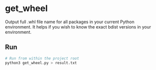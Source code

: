 # get_wheel
Output full .whl file name for all packages in your current Python environment.
It helps if you wish to know the exact bdist versions in your environment.

## Run
```bash
# Run from within the project root
python3 get_wheel.py > result.txt
```
